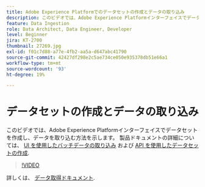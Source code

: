 ```yaml
---
title: Adobe Experience Platformでのデータセットの作成とデータの取り込み
description: このビデオでは、Adobe Experience Platformインターフェイスでデータセットを作成し、データを取り込む方法を示します。
feature: Data Ingestion
role: Data Architect, Data Engineer, Developer
level: Beginner
jira: KT-2700
thumbnail: 27269.jpg
exl-id: f01c7d88-a77e-4fb2-aa5a-d647abc41790
source-git-commit: 42427df298e2c5ae734ce050e935378db51e66a1
workflow-type: tm+mt
source-wordcount: '93'
ht-degree: 19%

---
```


# データセットの作成とデータの取り込み

このビデオでは、Adobe Experience Platformインターフェイスでデータセットを作成し、データを取り込む方法を示します。 製品ドキュメントの詳細については、 [UI を使用したバッチデータの取り込み](https://experienceleague.adobe.com/docs/experience-platform/ingestion/tutorials/ingest-batch-data.html?lang=ja) および [API を使用したデータセットの作成](https://experienceleague.adobe.com/docs/experience-platform/catalog/datasets/create.html).

>[!VIDEO](https://video.tv.adobe.com/v/27269?quality=12&learn=on)

詳しくは、 [データ取得ドキュメント](https://experienceleague.adobe.com/docs/experience-platform/ingestion/home.html?lang=ja).
